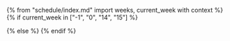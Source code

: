 {% from "schedule/index.md" import weeks, current_week with context %}
{% if current_week in ["-1", "0", "14", "15"] %}
<div id="website-content">

<include src="admin/{{ module | lower }}-admin.md" />
</div>
{% else %}
<include src="schedule/index.md" />
{% endif %}

